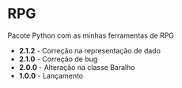 # RPG
Pacote Python com as minhas ferramentas de RPG

- **2.1.2** - Correção na representação de dado
- **2.1.0** - Correção de bug
- **2.0.0** - Alteração na classe Baralho
- **1.0.0** - Lançamento